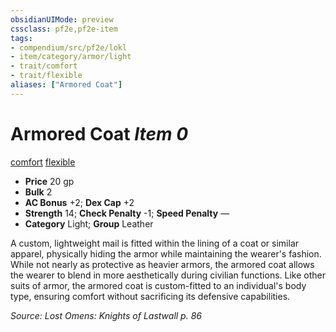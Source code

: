 ```yaml
---
obsidianUIMode: preview
cssclass: pf2e,pf2e-item
tags:
- compendium/src/pf2e/lokl
- item/category/armor/light
- trait/comfort
- trait/flexible
aliases: ["Armored Coat"]
---
```

# Armored Coat *Item 0*  
[comfort](/rules/traits/comfort.md)  [flexible](/rules/traits/flexible.md)  

- **Price** 20 gp
- **Bulk** 2
- **AC Bonus** +2; **Dex Cap** +2
- **Strength** 14; **Check Penalty** -1; **Speed Penalty** —
- **Category** Light; **Group** Leather 

A custom, lightweight mail is fitted within the lining of a coat or similar apparel, physically hiding the armor while maintaining the wearer's fashion. While not nearly as protective as heavier armors, the armored coat allows the wearer to blend in more aesthetically during civilian functions. Like other suits of armor, the armored coat is custom-fitted to an individual's body type, ensuring comfort without sacrificing its defensive capabilities.

*Source: Lost Omens: Knights of Lastwall p. 86*